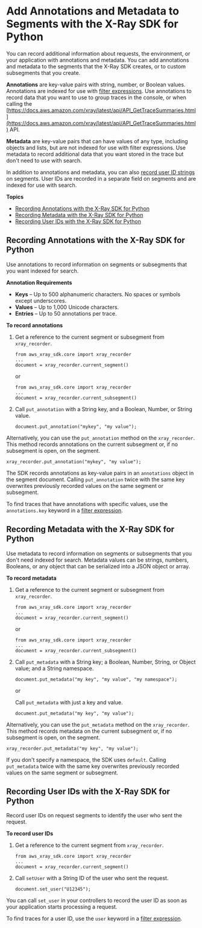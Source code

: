 # Add Annotations and Metadata to Segments with the X\-Ray SDK for Python<a name="xray-sdk-python-segment"></a>

You can record additional information about requests, the environment, or your application with annotations and metadata\. You can add annotations and metadata to the segments that the X\-Ray SDK creates, or to custom subsegments that you create\.

**Annotations** are key\-value pairs with string, number, or Boolean values\. Annotations are indexed for use with [filter expressions](xray-console-filters.md)\. Use annotations to record data that you want to use to group traces in the console, or when calling the [https://docs.aws.amazon.com/xray/latest/api/API_GetTraceSummaries.html](https://docs.aws.amazon.com/xray/latest/api/API_GetTraceSummaries.html) API\.

**Metadata** are key\-value pairs that can have values of any type, including objects and lists, but are not indexed for use with filter expressions\. Use metadata to record additional data that you want stored in the trace but don't need to use with search\.

In addition to annotations and metadata, you can also [record user ID strings](#xray-sdk-python-segment-userid) on segments\. User IDs are recorded in a separate field on segments and are indexed for use with search\.

**Topics**
+ [Recording Annotations with the X\-Ray SDK for Python](#xray-sdk-python-segment-annotations)
+ [Recording Metadata with the X\-Ray SDK for Python](#xray-sdk-python-segment-metadata)
+ [Recording User IDs with the X\-Ray SDK for Python](#xray-sdk-python-segment-userid)

## Recording Annotations with the X\-Ray SDK for Python<a name="xray-sdk-python-segment-annotations"></a>

Use annotations to record information on segments or subsegments that you want indexed for search\.

**Annotation Requirements**
+ **Keys** – Up to 500 alphanumeric characters\. No spaces or symbols except underscores\.
+ **Values** – Up to 1,000 Unicode characters\.
+ **Entries** – Up to 50 annotations per trace\.

**To record annotations**

1. Get a reference to the current segment or subsegment from `xray_recorder`\.

   ```
   from aws_xray_sdk.core import xray_recorder
   ...
   document = xray_recorder.current_segment()
   ```

   or

   ```
   from aws_xray_sdk.core import xray_recorder
   ...
   document = xray_recorder.current_subsegment()
   ```

1. Call `put_annotation` with a String key, and a Boolean, Number, or String value\.

   ```
   document.put_annotation("mykey", "my value");
   ```

Alternatively, you can use the `put_annotation` method on the `xray_recorder`\. This method records annotations on the current subsegment or, if no subsegment is open, on the segment\.

```
xray_recorder.put_annotation("mykey", "my value");
```

The SDK records annotations as key\-value pairs in an `annotations` object in the segment document\. Calling `put_annotation` twice with the same key overwrites previously recorded values on the same segment or subsegment\.

To find traces that have annotations with specific values, use the `annotations.key` keyword in a [filter expression](xray-console-filters.md)\.

## Recording Metadata with the X\-Ray SDK for Python<a name="xray-sdk-python-segment-metadata"></a>

Use metadata to record information on segments or subsegments that you don't need indexed for search\. Metadata values can be strings, numbers, Booleans, or any object that can be serialized into a JSON object or array\.

**To record metadata**

1. Get a reference to the current segment or subsegment from `xray_recorder`\.

   ```
   from aws_xray_sdk.core import xray_recorder
   ...
   document = xray_recorder.current_segment()
   ```

   or

   ```
   from aws_xray_sdk.core import xray_recorder
   ...
   document = xray_recorder.current_subsegment()
   ```

1. Call `put_metadata` with a String key; a Boolean, Number, String, or Object value; and a String namespace\.

   ```
   document.put_metadata("my key", "my value", "my namespace");
   ```

   or

   Call `put_metadata` with just a key and value\.

   ```
   document.put_metadata("my key", "my value");
   ```

Alternatively, you can use the `put_metadata` method on the `xray_recorder`\. This method records metadata on the current subsegment or, if no subsegment is open, on the segment\.

```
xray_recorder.put_metadata("my key", "my value");
```

If you don't specify a namespace, the SDK uses `default`\. Calling `put_metadata` twice with the same key overwrites previously recorded values on the same segment or subsegment\.

## Recording User IDs with the X\-Ray SDK for Python<a name="xray-sdk-python-segment-userid"></a>

Record user IDs on request segments to identify the user who sent the request\.

**To record user IDs**

1. Get a reference to the current segment from `xray_recorder`\.

   ```
   from aws_xray_sdk.core import xray_recorder
   ...
   document = xray_recorder.current_segment()
   ```

1. Call `setUser` with a String ID of the user who sent the request\.

   ```
   document.set_user("U12345");
   ```

You can call `set_user` in your controllers to record the user ID as soon as your application starts processing a request\.

To find traces for a user ID, use the `user` keyword in a [filter expression](xray-console-filters.md)\.